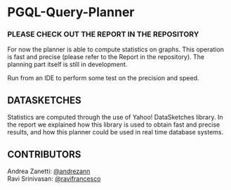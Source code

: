 # PGQL-Query-Planner

### PLEASE CHECK OUT THE REPORT IN THE REPOSITORY

For now the planner is able to compute statistics on graphs. This operation is fast and precise (please refer to the Report in the repository). The planning part itself is still in development.

Run from an IDE to perform some test on the precision and speed.

## DATASKETCHES

Statistics are computed through the use of Yahoo! DataSketches library. In the report we explained how this library is used to obtain fast and precise results, and how this planner could be used in real time database systems.

## CONTRIBUTORS

Andrea Zanetti: [@andrezann](https://github.com/andreazann)  
Ravi Srinivasan: [@ravifrancesco](https://github.com/ravifrancesco)
